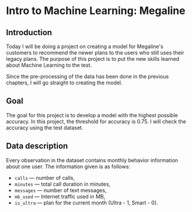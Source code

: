 # Intro to Machine Learning: Megaline

## Introduction

Today I will be doing a project on creating a model for Megaline's customers to recommend the newer plans to the users who still uses their legacy plans. The purpose of this project is to put the new skills learned about Machine Learning to the test.

Since the pre-processing of the data has been done in the previous chapters, I will go straight to creating the model.

## Goal
The goal for this project is to develop a model with the highest possible accuracy. In this project, the threshold for accuracy is 0.75. I will check the accuracy using the test dataset.  

## Data description
Every observation in the dataset contains monthly behavior information about one user. The information given is as follows: 
 * `сalls` — number of calls,
 * `minutes` — total call duration in minutes,
 * `messages` — number of text messages,
 * `mb_used` — Internet traffic used in MB,
 * `is_ultra` — plan for the current month (Ultra - 1, Smart - 0).

